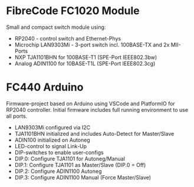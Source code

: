 # FibreCode FC1020 Module
Small and compact switch module using:
* RP2040 - control switch and Ethernet-Phys
* Microchip LAN9303Mi - 3-port switch incl. 100BASE-TX and 2x MII-Ports
* NXP TJA1101BHN for 100BASE-T1 (SPE-Port IEEE802.3bw)
* Analog ADIN1100 for 10BASE-T1L (SPE-Port IEEE802.3cg)

# FC440 Arduino
Firmware-project based on Arduino using VSCode and PlatformIO for RP2040 controller.
Initial firmware includes full running environment to use all ports.
* LAN9303Mi configured via I2C
* TJA1101BHN initialized and includes Auto-Detect for Master/Slave
* ADIN100 initialized on Autoneg
* LED-control to signal Link-Up
* DIP-switches to enable user-configs
*   DIP.0: Configure TJA1101 for Autoneg/Manual
*   DIP.1: Configure TJA1101 as Master/Slave (DIP.0 = Off)
*   DIP.2: Configure ADIN1100 Autoneg
*   DIP.3: Configure ADIN1100 Manual (Force Master/Slave) 
